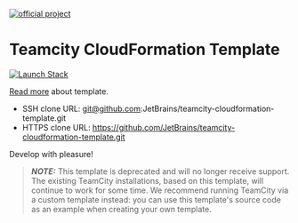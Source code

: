 [![official project](http://jb.gg/badges/official.svg)](https://confluence.jetbrains.com/display/ALL/JetBrains+on+GitHub)

# Teamcity CloudFormation Template

[![Launch Stack](https://s3.amazonaws.com/cloudformation-examples/cloudformation-launch-stack.png)](https://console.aws.amazon.com/cloudformation/home#/stacks/new?stackName=test&templateURL=https://raw.githubusercontent.com/JetBrains/teamcity-cloudformation-template/master/teamcity-server.yaml)

[Read more](https://blog.jetbrains.com/teamcity/2017/10/teamcity-aws) about template.

* SSH clone URL: git@github.com:JetBrains/teamcity-cloudformation-template.git
* HTTPS clone URL: https://github.com/JetBrains/teamcity-cloudformation-template.git

Develop with pleasure!

> **_NOTE:_** This template is deprecated and will no longer receive support. The existing TeamCity installations, based on this template, will continue to work for some time. We recommend running TeamCity via a custom template instead: you can use this template's source code as an example when creating your own template.
